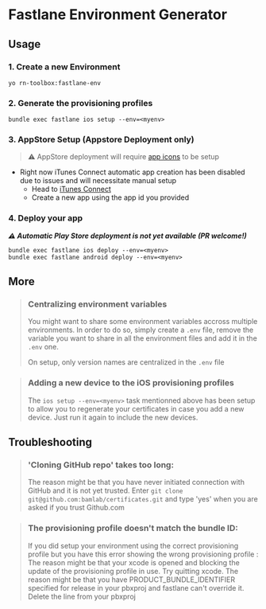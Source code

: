 # Fastlane Environment Generator

## Usage

### 1. Create a new Environment
```
yo rn-toolbox:fastlane-env
```

### 2. Generate the provisioning profiles
```
bundle exec fastlane ios setup --env=<myenv>
```

### 3. AppStore Setup (Appstore Deployment only)

> :warning: AppStore deployment will require [app icons](../assets/README.md) to be setup

- Right now iTunes Connect automatic app creation has been disabled due to issues and will necessitate manual setup
  - Head to [iTunes Connect](https://itunesconnect.apple.com/)
  - Create a new app using the app id you provided

### 4. Deploy your app
***:warning: Automatic Play Store deployment is not yet available (PR welcome!)***
```
bundle exec fastlane ios deploy --env=<myenv>
bundle exec fastlane android deploy --env=<myenv>
```

## More

> ### Centralizing environment variables
> 
> You might want to share some environment variables accross multiple environments. In order to do so, simply create a `.env` file, remove the variable you want to share in all the environment files and add it in the `.env` one.
> 
> On setup, only version names are centralized in the `.env` file

> ### Adding a new device to the iOS provisioning profiles
>
> The `ios setup --env=<myenv>` task mentionned above has been setup to allow you to regenerate your certificates in case you add a new device. Just run it again to include the new devices.

## Troubleshooting

> ### 'Cloning GitHub repo' takes too long:
>
> The reason might be that you have never initiated connection with GitHub and it is not yet trusted. Enter `git clone git@github.com:bamlab/certificates.git` and type 'yes' when you are asked if you trust Github.com

> ### The provisioning profile doesn't match the bundle ID:
>
> If you did setup your environment using the correct provisioning profile but you have this error showing the wrong provisioning profile :
> The reason might be that your xcode is opened and blocking the update of the provisioning profile in use. Try quitting xcode.
> The reason might be that you have PRODUCT_BUNDLE_IDENTIFIER specified for release in your pbxproj and fastlane can't override it. Delete the line from your pbxproj